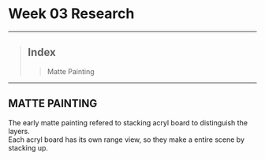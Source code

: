 # Week 03 Research
- - -
> ## Index
>   > Matte Painting
- - -
## MATTE PAINTING
The early matte painting refered to stacking acryl board to distinguish the layers.   
Each acryl board has its own range view, so they make a entire scene by stacking up.   
